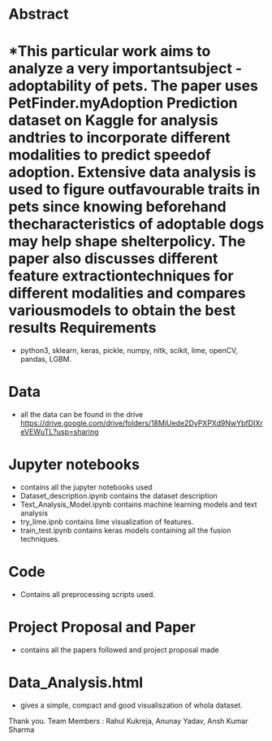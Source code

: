 Abstract
============
*This particular work aims to analyze a very importantsubject - adoptability of pets.  The paper uses PetFinder.myAdoption  Prediction  dataset  on  Kaggle  for  analysis  andtries  to  incorporate  different  modalities  to  predict  speedof adoption.  Extensive data analysis is used to figure outfavourable  traits  in  pets  since  knowing  beforehand  thecharacteristics  of  adoptable  dogs  may  help  shape  shelterpolicy. The paper also discusses different feature extractiontechniques  for  different  modalities  and  compares  variousmodels to obtain the best results
Requirements
============
* python3, sklearn, keras, pickle, numpy, nltk, scikit, lime, openCV, pandas, LGBM.

Data
==========================
* all the data can be found in the drive  https://drive.google.com/drive/folders/18MiUede2DyPXPXd9NwYbfDIXreVEWuTL?usp=sharing

Jupyter notebooks
==========================
* contains all the jupyter notebooks used
* Dataset_description.ipynb contains the dataset description
* Text_Analysis_Model.ipynb contains machine learning models and text analysis 
* try_lime.ipnb contains lime visualization of features.
* train_test.ipynb contains keras models containing all the fusion techniques.

Code
===========================
* Contains all preprocessing scripts used.

Project Proposal and Paper
=============================
* contains all the papers followed and project proposal made

Data_Analysis.html
=============================
* gives a simple, compact and good visualiszation of whola dataset.

Thank you.
Team Members : Rahul Kukreja, Anunay Yadav, Ansh Kumar Sharma
